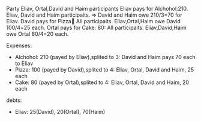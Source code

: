 Party
Eliav, Ortal,David and Haim participants
Eliav pays for Alchohol:210. Eliav, David and Haim participaits. => David and Haim owe 210/3=70 for Eliav.
David pays for Pizza:100: All participaits. Eliav,Ortal,Haim  owe David 100/4=25 each.
Ortal pays for Cake: 80: All participaits. Eliav,David,Haim  owe Ortal 80/4=20 each.

Expenses:
- Alchohol: 210 (payed by Eliav),splited to 3: David and Haim pays 70 each to Eliav
- Pizza: 100 (payed by David),splited to 4: Eliav, Ortal, David and Haim, 25 each
- Cake: 80 (payed by Ortal),splited to 4: Eliav, Ortal, David and Haim, 20 each

debts:
- Eliav: 25(David), 20(Ortal), 70(Haim)


